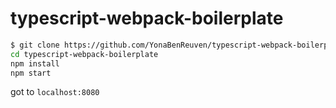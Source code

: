 # typescript-webpack-boilerplate

```bash
$ git clone https://github.com/YonaBenReuven/typescript-webpack-boilerplate.git
cd typescript-webpack-boilerplate
npm install
npm start
```
got to `localhost:8080`

